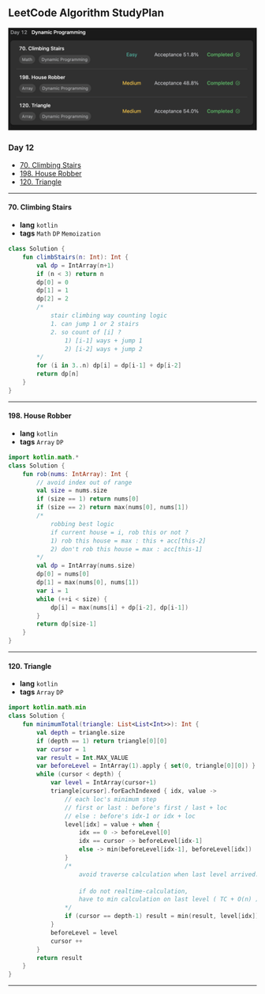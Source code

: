 ## LeetCode Algorithm StudyPlan

<img src="../../assets/leetcode_study_day12.png" alt="leetcode_study_day12" style="zoom:50%;" />

### Day 12

- [70. Climbing Stairs](https://leetcode.com/problems/climbing-stairs/?envType=study-plan&id=algorithm-i)
- [198. House Robber](https://leetcode.com/problems/house-robber/?envType=study-plan&id=algorithm-i)
- [120. Triangle](https://leetcode.com/problems/triangle/?envType=study-plan&id=algorithm-i)

---

#### 70. Climbing Stairs

- **lang**  `kotlin` 
- **tags**  `Math` `DP` `Memoization`  

```kotlin
class Solution {
    fun climbStairs(n: Int): Int {
        val dp = IntArray(n+1)
        if (n < 3) return n
        dp[0] = 0
        dp[1] = 1
        dp[2] = 2
        /*
            stair climbing way counting logic
            1. can jump 1 or 2 stairs
            2. so count of [i] ?
                1) [i-1] ways + jump 1
                2) [i-2] ways + jump 2
        */
        for (i in 3..n) dp[i] = dp[i-1] + dp[i-2]
        return dp[n]
    }
}
```

---

#### 198. House Robber

- **lang**  `kotlin` 
- **tags**  `Array` `DP` 

```kotlin
import kotlin.math.*
class Solution {
    fun rob(nums: IntArray): Int {
        // avoid index out of range
        val size = nums.size
        if (size == 1) return nums[0]
        if (size == 2) return max(nums[0], nums[1])
        /*
            robbing best logic
            if current house = i, rob this or not ?
            1) rob this house = max : this + acc[this-2]
            2) don't rob this house = max : acc[this-1]
        */
        val dp = IntArray(nums.size)
        dp[0] = nums[0]
        dp[1] = max(nums[0], nums[1])
        var i = 1
        while (++i < size) {
            dp[i] = max(nums[i] + dp[i-2], dp[i-1])
        }
        return dp[size-1]
    }
}
```

---

#### 120. Triangle

- **lang**  `kotlin` 
- **tags**  `Array` `DP` 

```kotlin
import kotlin.math.min
class Solution {
    fun minimumTotal(triangle: List<List<Int>>): Int {
        val depth = triangle.size
        if (depth == 1) return triangle[0][0]
        var cursor = 1
        var result = Int.MAX_VALUE
        var beforeLevel = IntArray(1).apply { set(0, triangle[0][0]) }
        while (cursor < depth) {
            var level = IntArray(cursor+1)
            triangle[cursor].forEachIndexed { idx, value -> 
                // each loc's minimum step
                // first or last : before's first / last + loc
                // else : before's idx-1 or idx + loc
                level[idx] = value + when {
                    idx == 0 -> beforeLevel[0]
                    idx == cursor -> beforeLevel[idx-1]
                    else -> min(beforeLevel[idx-1], beforeLevel[idx])
                }
                /*
                    avoid traverse calculation when last level arrived.
                    
                    if do not realtime-calculation, 
                    have to min calculation on last level ( TC + O(n) )
                */
                if (cursor == depth-1) result = min(result, level[idx])
            }
            beforeLevel = level
            cursor ++
        }
        return result
    }
}
```

---

